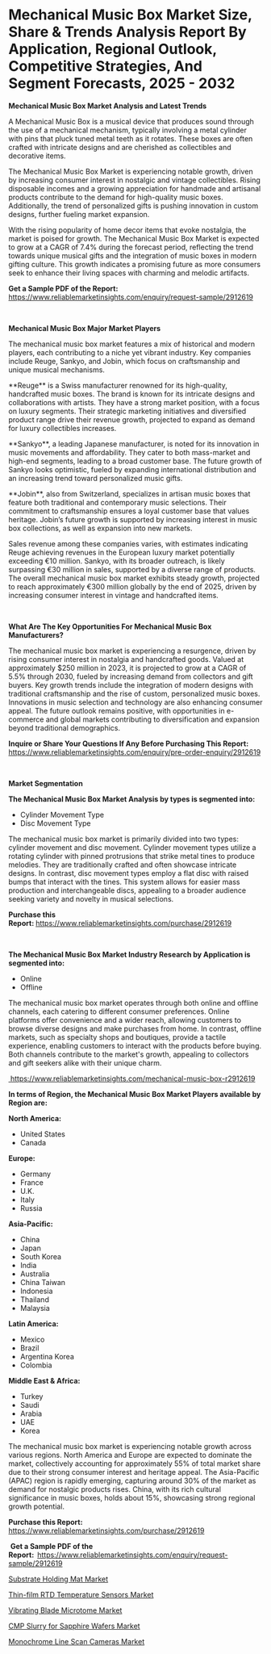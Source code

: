 <p><h1>Mechanical Music Box Market Size, Share & Trends Analysis Report By Application, Regional Outlook, Competitive Strategies, And Segment Forecasts, 2025 - 2032</h1></p><p><strong>Mechanical Music Box Market Analysis and Latest Trends</strong></p>
<p><p>A Mechanical Music Box is a musical device that produces sound through the use of a mechanical mechanism, typically involving a metal cylinder with pins that pluck tuned metal teeth as it rotates. These boxes are often crafted with intricate designs and are cherished as collectibles and decorative items. </p><p>The Mechanical Music Box Market is experiencing notable growth, driven by increasing consumer interest in nostalgic and vintage collectibles. Rising disposable incomes and a growing appreciation for handmade and artisanal products contribute to the demand for high-quality music boxes. Additionally, the trend of personalized gifts is pushing innovation in custom designs, further fueling market expansion. </p><p>With the rising popularity of home decor items that evoke nostalgia, the market is poised for growth. The Mechanical Music Box Market is expected to grow at a CAGR of 7.4% during the forecast period, reflecting the trend towards unique musical gifts and the integration of music boxes in modern gifting culture. This growth indicates a promising future as more consumers seek to enhance their living spaces with charming and melodic artifacts.</p></p>
<p><strong>Get a Sample PDF of the Report:&nbsp;</strong> <a href="https://www.reliablemarketinsights.com/enquiry/request-sample/2912619?utm_campaign=3277&utm_medium=2&utm_source=Github&utm_content=ia&utm_term=12032025&utm_id=mechanical-music-box">https://www.reliablemarketinsights.com/enquiry/request-sample/2912619</a></p>
<p>&nbsp;</p>
<p><strong>Mechanical Music Box Major Market Players</strong></p>
<p><p>The mechanical music box market features a mix of historical and modern players, each contributing to a niche yet vibrant industry. Key companies include Reuge, Sankyo, and Jobin, which focus on craftsmanship and unique musical mechanisms.</p><p>**Reuge** is a Swiss manufacturer renowned for its high-quality, handcrafted music boxes. The brand is known for its intricate designs and collaborations with artists. They have a strong market position, with a focus on luxury segments. Their strategic marketing initiatives and diversified product range drive their revenue growth, projected to expand as demand for luxury collectibles increases.</p><p>**Sankyo**, a leading Japanese manufacturer, is noted for its innovation in music movements and affordability. They cater to both mass-market and high-end segments, leading to a broad customer base. The future growth of Sankyo looks optimistic, fueled by expanding international distribution and an increasing trend toward personalized music gifts.</p><p>**Jobin**, also from Switzerland, specializes in artisan music boxes that feature both traditional and contemporary music selections. Their commitment to craftsmanship ensures a loyal customer base that values heritage. Jobin’s future growth is supported by increasing interest in music box collections, as well as expansion into new markets.</p><p>Sales revenue among these companies varies, with estimates indicating Reuge achieving revenues in the European luxury market potentially exceeding €10 million. Sankyo, with its broader outreach, is likely surpassing €30 million in sales, supported by a diverse range of products. The overall mechanical music box market exhibits steady growth, projected to reach approximately €300 million globally by the end of 2025, driven by increasing consumer interest in vintage and handcrafted items.</p></p>
<p>&nbsp;</p>
<p><strong>What Are The Key Opportunities For Mechanical Music Box Manufacturers?</strong></p>
<p><p>The mechanical music box market is experiencing a resurgence, driven by rising consumer interest in nostalgia and handcrafted goods. Valued at approximately $250 million in 2023, it is projected to grow at a CAGR of 5.5% through 2030, fueled by increasing demand from collectors and gift buyers. Key growth trends include the integration of modern designs with traditional craftsmanship and the rise of custom, personalized music boxes. Innovations in music selection and technology are also enhancing consumer appeal. The future outlook remains positive, with opportunities in e-commerce and global markets contributing to diversification and expansion beyond traditional demographics.</p></p>
<p><strong>Inquire or Share Your Questions If Any Before Purchasing This Report:</strong> <a href="https://www.reliablemarketinsights.com/enquiry/pre-order-enquiry/2912619?utm_campaign=3277&utm_medium=2&utm_source=Github&utm_content=ia&utm_term=12032025&utm_id=mechanical-music-box">https://www.reliablemarketinsights.com/enquiry/pre-order-enquiry/2912619</a></p>
<p>&nbsp;</p>
<p><strong>Market Segmentation</strong></p>
<p><strong>The Mechanical Music Box Market Analysis by types is segmented into:</strong></p>
<p><ul><li>Cylinder Movement Type</li><li>Disc Movement Type</li></ul></p>
<p><p>The mechanical music box market is primarily divided into two types: cylinder movement and disc movement. Cylinder movement types utilize a rotating cylinder with pinned protrusions that strike metal tines to produce melodies. They are traditionally crafted and often showcase intricate designs. In contrast, disc movement types employ a flat disc with raised bumps that interact with the tines. This system allows for easier mass production and interchangeable discs, appealing to a broader audience seeking variety and novelty in musical selections.</p></p>
<p><strong>Purchase this Report:&nbsp;</strong><a href="https://www.reliablemarketinsights.com/purchase/2912619?utm_campaign=3277&utm_medium=2&utm_source=Github&utm_content=ia&utm_term=12032025&utm_id=mechanical-music-box">https://www.reliablemarketinsights.com/purchase/2912619</a></p>
<p>&nbsp;</p>
<p><strong>The Mechanical Music Box Market Industry Research by Application is segmented into:</strong></p>
<p><ul><li>Online</li><li>Offline</li></ul></p>
<p><p>The mechanical music box market operates through both online and offline channels, each catering to different consumer preferences. Online platforms offer convenience and a wider reach, allowing customers to browse diverse designs and make purchases from home. In contrast, offline markets, such as specialty shops and boutiques, provide a tactile experience, enabling customers to interact with the products before buying. Both channels contribute to the market's growth, appealing to collectors and gift seekers alike with their unique charm.</p></p>
<p><a href="https://www.reliablemarketinsights.com/mechanical-music-box-r2912619?utm_campaign=3277&utm_medium=2&utm_source=Github&utm_content=ia&utm_term=12032025&utm_id=mechanical-music-box">&nbsp;https://www.reliablemarketinsights.com/mechanical-music-box-r2912619</a></p>
<p><strong>In terms of Region, the Mechanical Music Box Market Players available by Region are:</strong></p>
<p>
    <p> <strong> North America: </strong>
        <ul>
            <li>United States</li>
            <li>Canada</li>
        </ul>
        </p> 
    <p> <strong> Europe: </strong>
        <ul>
            <li>Germany</li>
            <li>France</li>
            <li>U.K.</li>
            <li>Italy</li>
            <li>Russia</li>
        </ul>
        </p> 
    <p> <strong> Asia-Pacific: </strong>
        <ul>
            <li>China</li>
            <li>Japan</li>
            <li>South Korea</li>
            <li>India</li>
            <li>Australia</li>
            <li>China Taiwan</li>
            <li>Indonesia</li>
            <li>Thailand</li>
            <li>Malaysia</li>
        </ul>
        </p> 
    <p> <strong> Latin America: </strong>
        <ul>
            <li>Mexico</li>
            <li>Brazil</li>
            <li>Argentina Korea</li>
            <li>Colombia</li>
        </ul>
        </p> 
    <p> <strong> Middle East & Africa: </strong>
        <ul>
            <li>Turkey</li>
            <li>Saudi</li>
            <li>Arabia</li>
            <li>UAE</li>
            <li>Korea</li>
        </ul>
    </p>
    </p>
<p><p>The mechanical music box market is experiencing notable growth across various regions. North America and Europe are expected to dominate the market, collectively accounting for approximately 55% of total market share due to their strong consumer interest and heritage appeal. The Asia-Pacific (APAC) region is rapidly emerging, capturing around 30% of the market as demand for nostalgic products rises. China, with its rich cultural significance in music boxes, holds about 15%, showcasing strong regional growth potential.</p></p>
<p><strong>Purchase this Report: </strong><a href="https://www.reliablemarketinsights.com/purchase/2912619?utm_campaign=3277&utm_medium=2&utm_source=Github&utm_content=ia&utm_term=12032025&utm_id=mechanical-music-box">https://www.reliablemarketinsights.com/purchase/2912619</a></p>
<p>&nbsp;<strong>Get a Sample PDF of the Report:&nbsp;&nbsp;</strong><a href="https://www.reliablemarketinsights.com/enquiry/request-sample/2912619?utm_campaign=3277&utm_medium=2&utm_source=Github&utm_content=ia&utm_term=12032025&utm_id=mechanical-music-box">https://www.reliablemarketinsights.com/enquiry/request-sample/2912619</a></p>
<p><strong></strong></p>
<p><p><a href="https://www.linkedin.com/pulse/disruption-innovation-substrate-holding-mat-industry-market-qp3oe?utm_campaign=3277&utm_medium=2&utm_source=Github&utm_content=ia&utm_term=12032025&utm_id=mechanical-music-box">Substrate Holding Mat Market</a></p><p><a href="https://www.linkedin.com/pulse/thin-film-rtd-temperature-sensors-market-study-provides-key-j7uoe?utm_campaign=3277&utm_medium=2&utm_source=Github&utm_content=ia&utm_term=12032025&utm_id=mechanical-music-box">Thin-film RTD Temperature Sensors Market</a></p><p><a href="https://github.com/ivvrgibi/Market-Research-Report-List-1/blob/main/vibrating-blade-microtome-market.md?utm_campaign=3277&utm_medium=2&utm_source=Github&utm_content=ia&utm_term=12032025&utm_id=mechanical-music-box">Vibrating Blade Microtome Market</a></p><p><a href="https://www.linkedin.com/pulse/exploring-growth-opportunities-cmp-slurry-sapphire-wafers-xspoe?utm_campaign=3277&utm_medium=2&utm_source=Github&utm_content=ia&utm_term=12032025&utm_id=mechanical-music-box">CMP Slurry for Sapphire Wafers Market</a></p><p><a href="https://www.linkedin.com/pulse/monochrome-line-scan-cameras-market-expansion-industry-dynamics-cmihc?utm_campaign=3277&utm_medium=2&utm_source=Github&utm_content=ia&utm_term=12032025&utm_id=mechanical-music-box">Monochrome Line Scan Cameras Market</a></p></p>